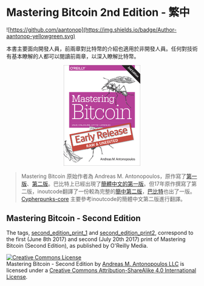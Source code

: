 # Mastering Bitcoin 2nd Edition - 繁中
 
![https://github.com/aantonop](https://img.shields.io/badge/Author-aantonop-yellowgreen.svg)
 
本書主要面向開發人員，前兩章對比特幣的介紹也適用於非開發人員。任何對技術有基本瞭解的人都可以閱讀前兩章，以深入瞭解比特幣。

<center>
<img src="https://raw.githubusercontent.com/bitcoinbook/bitcoinbook/develop/images/cover.png" width="40%" height="40%" />
</center>


> Mastering Bitcoin 原始作者為 Andreas M. Antonopoulos，原作寫了[第一版](https://github.com/bitcoinbook/bitcoinbook/releases/tag/Edition1Print1)、[第二版](https://github.com/bitcoinbook/bitcoinbook/releases/tag/second_edition_print_1)。巴比特上已經出現了[簡體中文的第一版](http://v1.8btc.com/books/261/master_bitcoin/_book/)。但17年原作撰寫了第二版，inoutcode翻譯了一份較為完整的[簡中第二版](https://github.com/inoutcode/bitcoin_book_2nd)，[巴比特](http://v1.8btc.com/books/261/master_bitcoin/_book/)也出了一版。
> [Cypherpunks-core](https://github.com/cypherpunks-core) 主要參考inoutcode的簡體中文第二版進行翻譯。

## Mastering Bitcoin - Second Edition

The tags, [second_edition_print_1](https://github.com/bitcoinbook/bitcoinbook/releases/tag/second_edition_print_1) and  [second_edition_print2](https://github.com/bitcoinbook/bitcoinbook/releases/tag/second_edition_print2), correspond to the first (June 8th 2017) and second (July 20th 2017) print of Mastering Bitcoin (Second Edition), as published by O'Reilly Media.

<a rel="license" href="http://creativecommons.org/licenses/by-sa/4.0/"><img alt="Creative Commons License" style="border-width:0" src="https://i.creativecommons.org/l/by-sa/4.0/88x31.png" /></a><br /><span xmlns:dct="http://purl.org/dc/terms/" href="http://purl.org/dc/dcmitype/Text" property="dct:title" rel="dct:type">Mastering Bitcoin - Second Edition</span> by <a xmlns:cc="http://creativecommons.org/ns#" href="https://antonopoulos.com/" property="cc:attributionName" rel="cc:attributionURL">Andreas M. Antonopoulos LLC</a> is licensed under a <a rel="license" href="http://creativecommons.org/licenses/by-sa/4.0/">Creative Commons Attribution-ShareAlike 4.0 International License</a>.